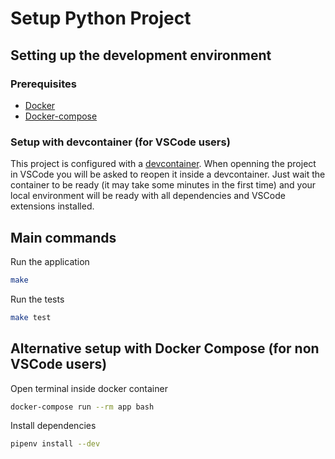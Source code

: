 # Setup Python Project

## Setting up the development environment

### Prerequisites

- [Docker](https://docs.docker.com/engine/installation/)
- [Docker-compose](https://docs.docker.com/compose/install/)

### Setup with devcontainer (for VSCode users)

This project is configured with a [devcontainer](https://code.visualstudio.com/docs/remote/containers). When openning the project in VSCode you will be asked to reopen it inside a devcontainer. Just wait the container to be ready (it may take some minutes in the first time) and your local environment will be ready with all dependencies and VSCode extensions installed.

## Main commands

Run the application

```bash
make
```

Run the tests

```bash
make test
```

## Alternative setup with Docker Compose (for non VSCode users)

Open terminal inside docker container

```bash
docker-compose run --rm app bash
```

Install dependencies

```bash
pipenv install --dev
```
